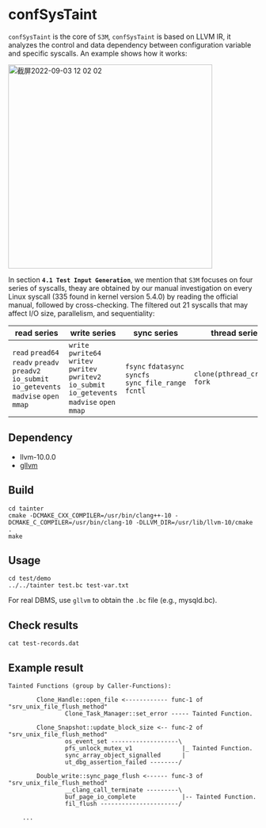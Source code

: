# confSysTaint

`confSysTaint` is the core of `S3M`, `confSysTaint` is based on LLVM IR, it analyzes the control and data dependency between configuration variable and specific syscalls. An example shows how it works:

<img width="412" alt="截屏2022-09-03 12 02 02" src="https://user-images.githubusercontent.com/18543932/188259997-0e1b7269-9e90-41a6-b153-edeeeb4c47ca.png">

In section **`4.1 Test Input Generation`**, we mention that `S3M` focuses on four series of syscalls, theay are obtained by our manual investigation on every Linux syscall (335 found in kernel version 5.4.0) by reading the official manual, followed by cross-checking. The filtered out 21 syscalls that may affect I/O size, parallelism, and sequentiality:

| **read series**                                                                                | **write series**                                                                                    | **sync series**                                        | **thread series**              |
|------------------------------------------------------------------------------------------------|-----------------------------------------------------------------------------------------------------|--------------------------------------------------------|--------------------------------|
| `read` `pread64` `readv` `preadv` `preadv2` `io_submit` `io_getevents` `madvise` `open` `mmap` | `write` `pwrite64` `writev` `pwritev` `pwritev2` `io_submit` `io_getevents` `madvise` `open` `mmap` | `fsync` `fdatasync` `syncfs` `sync_file_range` `fcntl` | `clone(pthread_create)` `fork` |

## Dependency

 - llvm-10.0.0
 - [gllvm](https://github.com/SRI-CSL/gllvm) 

## Build
```
cd tainter
cmake -DCMAKE_CXX_COMPILER=/usr/bin/clang++-10 -DCMAKE_C_COMPILER=/usr/bin/clang-10 -DLLVM_DIR=/usr/lib/llvm-10/cmake . 
make
```

## Usage
```
cd test/demo
../../tainter test.bc test-var.txt
```
For real DBMS, use `gllvm` to obtain the `.bc` file (e.g., mysqld.bc).

## Check results
```
cat test-records.dat
```

## Example result
```
Tainted Functions (group by Caller-Functions): 

		Clone_Handle::open_file <------------ func-1 of "srv_unix_file_flush_method"
				Clone_Task_Manager::set_error ----- Tainted Function.

		Clone_Snapshot::update_block_size <-- func-2 of "srv_unix_file_flush_method"
				os_event_set -------------------\ 
				pfs_unlock_mutex_v1              |_ Tainted Function.
				sync_array_object_signalled      |
				ut_dbg_assertion_failed --------/

		Double_write::sync_page_flush <------ func-3 of "srv_unix_file_flush_method"
				__clang_call_terminate ---------\ 
				buf_page_io_complete             |-- Tainted Function.
				fil_flush ----------------------/
        
    ...
```
